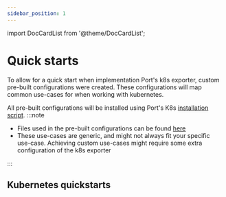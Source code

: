 ```yaml
---
sidebar_position: 1
---
```


import DocCardList from '@theme/DocCardList';

# Quick starts

To allow for a quick start when implementation Port's k8s exporter, custom pre-built configurations were created. These configurations will map common use-cases for when working with kubernetes.

All pre-built configurations will be installed using Port's K8s [installation script](../installation-script.md).
:::note

- Files used in the pre-built configurations can be found [here](https://github.com/port-labs/template-assets/tree/main/kubernetes)
- These use-cases are generic, and might not always fit your specific use-case. Achieving custom use-cases might require some extra configuration of the k8s exporter

:::

## Kubernetes quickstarts

<DocCardList/>
